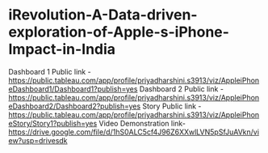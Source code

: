 # iRevolution-A-Data-driven-exploration-of-Apple-s-iPhone-Impact-in-India 


Dashboard 1 Public link - https://public.tableau.com/app/profile/priyadharshini.s3913/viz/AppleiPhoneDashboard1/Dashboard1?publish=yes
Dashboard 2 Public link - https://public.tableau.com/app/profile/priyadharshini.s3913/viz/AppleiPhoneDashboard2/Dashboard2?publish=yes
Story Public link       - https://public.tableau.com/app/profile/priyadharshini.s3913/viz/AppleiPhoneStory/Story1?publish=yes
Video Demonstration link- https://drive.google.com/file/d/1hS0ALC5cf4J96Z6XXwlLVN5pSfJuAVkn/view?usp=drivesdk
